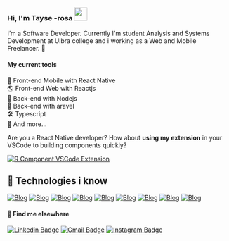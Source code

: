 ### Hi, I'm Tayse -rosa <img src="https://media.giphy.com/media/hvRJCLFzcasrR4ia7z/giphy.gif" width="30" >

I’m a Software Developer. Currently I'm student Analysis and Systems Development at Ulbra college and i working as a Web and Mobile Freelancer. 🚀

#### My current tools 
📲 Front-end Mobile with React Native  
🌎 Front-end Web with Reactjs  
📡 Back-end with Nodejs  
📡 Back-end with aravel  
🛠️ Typescript  
🧰 And more...  


Are you a React Native developer? How about **using my extension** in your VSCode to building components quickly?

[![R Component VSCode Extension](https://img.shields.io/visual-studio-marketplace/v/rodrigorgtic.rcomponent.svg?label=RComponent%20VSCode%20Extension&color=8257E6&labelColor=0A1033)]([[https://marketplace.visualstudio.com/items?itemName=rodrigorgtic.rcomponent](https://marketplace.visualstudio.com/items?itemName=tayseRosa2.extensoes-vscode-tayse-rosa)](https://marketplace.visualstudio.com/items?itemName=tayseRosa2.extensoes-vscode-tayse-rosa))

## 🚀 Technologies i know

[![Blog](https://img.shields.io/badge/HTML5-E34F26?style=for-the-badge&logo=html5&logoColor=white
)](https://www.tayserosa.dev)
[![Blog](https://img.shields.io/badge/CSS3-1572B6?style=for-the-badge&logo=css3&logoColor=white
)](https://www.tayserosa.dev)
[![Blog](https://img.shields.io/badge/Bootstrap-563D7C?style=for-the-badge&logo=bootstrap&logoColor=white
)](https://www.tayserosa.dev)
[![Blog](https://img.shields.io/badge/Sass-CC6699?style=for-the-badge&logo=sass&logoColor=white
)](https://www.tayserosa.dev)
[![Blog](https://img.shields.io/badge/JavaScript-F7DF1E?style=for-the-badge&logo=javascript&logoColor=black
)](https://www.tayserosa.dev)
[![Blog](https://img.shields.io/badge/TypeScript-007ACC?style=for-the-badge&logo=typescript&logoColor=white
)](https://www.tayserosa.dev)
[![Blog](https://img.shields.io/badge/React_Native-20232A?style=for-the-badge&logo=react&logoColor=61DAFB
)](https://www.tayserosa.dev)
[![Blog](https://img.shields.io/badge/styled--components-DB7093?style=for-the-badge&logo=styled-components&logoColor=white
)](https://www.tayserosa.dev)
[![Blog](https://img.shields.io/badge/Markdown-000000?style=for-the-badge&logo=markdown&logoColor=white
)](https://www.tayserosa.dev)

#### 💬 Find me elsewhere

[![Linkedin Badge](https://img.shields.io/badge/-Linkedin-blue?style=flat-square&logo=Linkedin&logoColor=white&link=https://www.linkedin.com/in/tayse-rosa)](https://www.linkedin.com/in/tayse-rosa/) 
[![Gmail Badge](https://img.shields.io/badge/-tayse.rosa88@gmail.com-c14438?style=flat-square&logo=Gmail&logoColor=white&link=mailto:tayse.rosa88@gmail.com)](mailto:tayse.rosa88@gmail.com)
[![Instagram Badge](https://img.shields.io/badge/-Instagram-purple?style=flat-square&logo=Instagram&logoColor=white&link=https://www.linkedin.com/in/tayserosa/)](https://www.instagram.com/tayserosa/)
